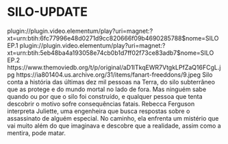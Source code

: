 # SILO-UPDATE


<item>
<title>[COLOR silver][B] SILO 1º TEMPORADA [/COLOR][/B][COLOR yellow]  FULL HD  [B][/COLOR][/B]</title>
<link>plugin://plugin.video.elementum/play?uri=magnet:?xt=urn:btih:6fc77996e48d0271d9cc820666f09b4690285788$nome=SILO EP.1</link>
<link>plugin://plugin.video.elementum/play?uri=magnet:?xt=urn:btih:5eb48ba4a193058e74cb0b1d7ff02f73ce83adb7$nome=SILO EP.2</link>
<thumbnail>https://www.themoviedb.org/t/p/original/aD1ITkqEWR7VtgkLPfZaQ16FCgL.jpg</thumbnail>
<fanart>https://ia801404.us.archive.org/31/items/fanart-freeddons/9.jpeg</fanart>
<info>Silo conta a história das últimas dez mil pessoas na Terra, do silo subterrâneo que as protege e do mundo mortal no lado de fora. Mas ninguém sabe quando ou por que o silo foi construído, e qualquer pessoa que tenta descobrir o motivo sofre consequências fatais. Rebecca Ferguson interpreta Juliette, uma engenheira que busca respostas sobre o assassinato de alguém especial. No caminho, ela enfrenta um mistério que vai muito além do que imaginava e descobre que a realidade, assim como a mentira, pode matar.</info>
</item>
